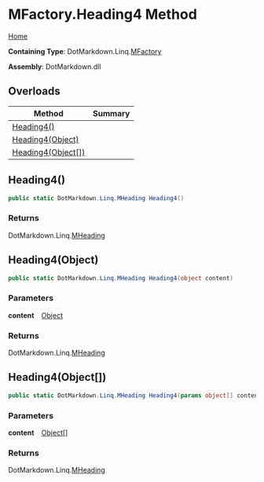 # MFactory\.Heading4 Method

[Home](../../../../README.md)

**Containing Type**: DotMarkdown\.Linq\.[MFactory](../README.md)

**Assembly**: DotMarkdown\.dll

## Overloads

| Method | Summary |
| ------ | ------- |
| [Heading4()](#DotMarkdown_Linq_MFactory_Heading4) | |
| [Heading4(Object)](#DotMarkdown_Linq_MFactory_Heading4_System_Object_) | |
| [Heading4(Object\[\])](#DotMarkdown_Linq_MFactory_Heading4_System_Object___) | |

## Heading4\(\) <a name="DotMarkdown_Linq_MFactory_Heading4"></a>

```csharp
public static DotMarkdown.Linq.MHeading Heading4()
```

### Returns

DotMarkdown\.Linq\.[MHeading](../../MHeading/README.md)

## Heading4\(Object\) <a name="DotMarkdown_Linq_MFactory_Heading4_System_Object_"></a>

```csharp
public static DotMarkdown.Linq.MHeading Heading4(object content)
```

### Parameters

**content** &ensp; [Object](https://docs.microsoft.com/en-us/dotnet/api/system.object)

### Returns

DotMarkdown\.Linq\.[MHeading](../../MHeading/README.md)

## Heading4\(Object\[\]\) <a name="DotMarkdown_Linq_MFactory_Heading4_System_Object___"></a>

```csharp
public static DotMarkdown.Linq.MHeading Heading4(params object[] content)
```

### Parameters

**content** &ensp; [Object](https://docs.microsoft.com/en-us/dotnet/api/system.object)\[\]

### Returns

DotMarkdown\.Linq\.[MHeading](../../MHeading/README.md)

